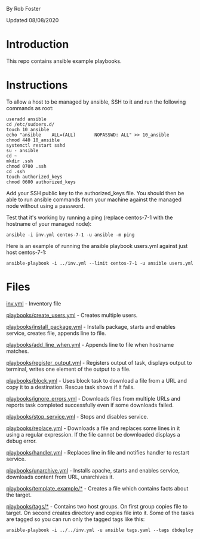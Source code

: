 By Rob Foster

Updated 08/08/2020

# Introduction
This repo contains ansible example playbooks.

# Instructions
To allow a host to be managed by ansible, SSH to it and run the following commands as root:
```
useradd ansible
cd /etc/sudoers.d/
touch 10_ansible
echo "ansible    ALL=(ALL)       NOPASSWD: ALL" >> 10_ansible
chmod 440 10_ansible
systemctl restart sshd
su - ansible
cd ~
mkdir .ssh
chmod 0700 .ssh
cd .ssh
touch authorized_keys
chmod 0600 authorized_keys
```
Add your SSH public key to the authorized_keys file. You should then be able to run ansible commands from your machine against the managed node without using a password. 

Test that it's working by running a ping (replace centos-7-1 with the hostname of your managed node):
```
ansible -i inv.yml centos-7-1 -u ansible -m ping 
```
Here is an example of running the ansible playbook users.yml against just host centos-7-1:
```
ansible-playbook -i ../inv.yml --limit centos-7-1 -u ansible users.yml
```

# Files
[inv.yml](inv.yml) - Inventory file

[playbooks/create_users.yml](playbooks/create_users.yml) - Creates multiple users. 

[playbooks/install_package.yml](playbooks/install_package.yml) - Installs package, starts and enables service, creates file, appends line to file.

[playbooks/add_line_when.yml](playbooks/add_line_when.yml) - Appends line to file when hostname matches.

[playbooks/register_output.yml](playbooks/register_output.yml) - Registers output of task, displays output to terminal, writes one element of the output to a file.

[playbooks/block.yml](playbooks/block.yml) - Uses block task to download a file from a URL and copy it to a destination. Rescue task shows if it fails.

[playbooks/ignore_errors.yml](playbooks/ignore_errors.yml) - Downloads files from multiple URLs and reports task completed successfully even if some downloads failed. 

[playbooks/stop_service.yml](playbooks/stop_service.yml) - Stops and disables service.

[playbooks/replace.yml](playbooks/replace.yml) - Downloads a file and replaces some lines in it using a regular expression. If the file cannot be downloaded displays a debug error. 

[playbooks/handler.yml](playbooks/handler.yml) - Replaces line in file and notifies handler to restart service.

[playbooks/unarchive.yml](playbooks/unarchive.yml) - Installs apache, starts and enables service, downloads content from URL, unarchives it.

[playbooks/template_example/*](playbooks/template_example) - Creates a file which contains facts about the target.

[playbooks/tags/*](playbooks/tags) - Contains two host groups. On first group copies file to target. On second creates directory and copies file into it. Some of the tasks are tagged so you can run only the tagged tags like this:
```
ansible-playbook -i ../../inv.yml -u ansible tags.yaml --tags dbdeploy
```
